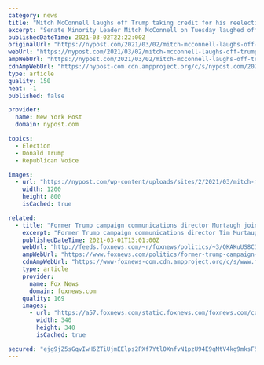 ```yaml
---
category: news
title: "Mitch McConnell laughs off Trump taking credit for his reelection"
excerpt: "Senate Minority Leader Mitch McConnell on Tuesday laughed off former President Donald Trump’s claim of credit for his 2020 re-election. The Kentucky Republican chuckled to reporters in"
publishedDateTime: 2021-03-02T22:22:00Z
originalUrl: "https://nypost.com/2021/03/02/mitch-mcconnell-laughs-off-trump-taking-credit-for-his-reelection/"
webUrl: "https://nypost.com/2021/03/02/mitch-mcconnell-laughs-off-trump-taking-credit-for-his-reelection/"
ampWebUrl: "https://nypost.com/2021/03/02/mitch-mcconnell-laughs-off-trump-taking-credit-for-his-reelection/amp/"
cdnAmpWebUrl: "https://nypost-com.cdn.ampproject.org/c/s/nypost.com/2021/03/02/mitch-mcconnell-laughs-off-trump-taking-credit-for-his-reelection/amp/"
type: article
quality: 150
heat: -1
published: false

provider:
  name: New York Post
  domain: nypost.com

topics:
  - Election
  - Donald Trump
  - Republican Voice

images:
  - url: "https://nypost.com/wp-content/uploads/sites/2/2021/03/mitch-mcconell.jpg?quality=90&strip=all&w=1200"
    width: 1200
    height: 800
    isCached: true

related:
  - title: "Former Trump campaign communications director Murtaugh joining Heritage Foundation"
    excerpt: "Former Trump campaign communications director Tim Murtaugh is joining the Heritage Foundation and launching his own public affairs firm, Fox News has learned. "
    publishedDateTime: 2021-03-01T13:01:00Z
    webUrl: "http://feeds.foxnews.com/~r/foxnews/politics/~3/QKAKuUS8C1c/former-trump-campaign-communications-director-tim-murtaugh-heritage-foundation"
    ampWebUrl: "https://www.foxnews.com/politics/former-trump-campaign-communications-director-tim-murtaugh-heritage-foundation.amp"
    cdnAmpWebUrl: "https://www-foxnews-com.cdn.ampproject.org/c/s/www.foxnews.com/politics/former-trump-campaign-communications-director-tim-murtaugh-heritage-foundation.amp"
    type: article
    provider:
      name: Fox News
      domain: foxnews.com
    quality: 169
    images:
      - url: "https://a57.foxnews.com/static.foxnews.com/foxnews.com/content/uploads/2020/10/340/340/brooke-singman-headshot.jpg?ve=1&tl=1"
        width: 340
        height: 340
        isCached: true

secured: "ejg9jZ5sGqvIwH6ZTiUjmEElps2PXf7YtlOXnfvN1pzU94E9qMtV4kg9mksF5hlDISYIkDwPx0b4IEHn7XuY0MfoPUcjNfUzMS9lKNKgzWnYclf4REWf4JVhRzcA6C601nxgeDozflH3EWddsWCwDyN3S6sm/TMeRJXv/ujmkMkVdq/2C8G67KhK4EoZE4hP0CMul3hakoBLnj6roBXmK1MZwyX7t8y+XMm2IxQ7e3gu2LyXztIaf12IKrBEwfUZg2k+e+poi0pHwn+Ldy2nJBhaALK46sMr8aD16b+XhuFWSvcBlnk+AQ8Pe7FflGc49k5DbzBERg3V5mmM9361MFFdiTUnzIW8yEZjkdfIy6o=;e1EwEDA4PRhPXlX6JrXx+w=="
---
```



